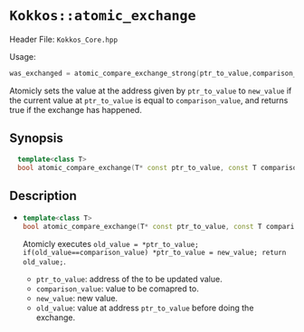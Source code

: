 # `Kokkos::atomic_exchange`

Header File: `Kokkos_Core.hpp`

Usage:
  ```c++
  was_exchanged = atomic_compare_exchange_strong(ptr_to_value,comparison_value, new_value);
  ```

Atomicly sets the value at the address given by `ptr_to_value` to `new_value` if the current value at `ptr_to_value`
is equal to `comparison_value`, and returns true if the exchange has happened.

## Synopsis

```c++
  template<class T>
  bool atomic_compare_exchange(T* const ptr_to_value, const T comparison_value, const T new_value);
```

## Description

* ```c++
  template<class T>
  bool atomic_compare_exchange(T* const ptr_to_value, const T comparison_value, const T new_value);
  ```

  Atomicly executes `old_value = *ptr_to_value; if(old_value==comparison_value) *ptr_to_value = new_value; return old_value;`. 
  * `ptr_to_value`: address of the to be updated value.
  * `comparison_value`: value to be comapred to.
  * `new_value`: new value.
  * `old_value`: value at address `ptr_to_value` before doing the exchange.


